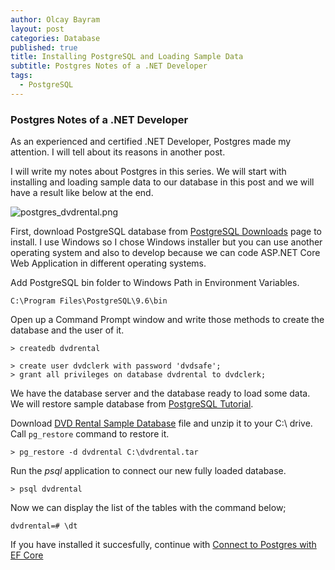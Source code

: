 ```yaml
---
author: Olcay Bayram
layout: post
categories: Database
published: true
title: Installing PostgreSQL and Loading Sample Data
subtitle: Postgres Notes of a .NET Developer
tags:
  - PostgreSQL
---
```

### Postgres Notes of a .NET Developer

As an experienced and certified .NET Developer, Postgres made my attention. I will tell about its reasons in another post.

I will write my notes about Postgres in this series. We will start with installing and loading sample data to our database in this post and we will have a result like below at the end.

![postgres_dvdrental.png]({{site.baseurl}}/img/postgres_dvdrental.png)

First, download PostgreSQL database from [PostgreSQL Downloads](https://www.postgresql.org/download/) page to install. I use Windows so I chose Windows installer but you can use another operating system and also to develop because we can code ASP.NET Core Web Application in different operating systems.

<!--more-->

Add PostgreSQL bin folder to Windows Path in Environment Variables.

`C:\Program Files\PostgreSQL\9.6\bin`

Open up a Command Prompt window and write those methods to create the database and the user of it.

	> createdb dvdrental

	> create user dvdclerk with password 'dvdsafe'; 
	> grant all privileges on database dvdrental to dvdclerk;

We have the database server and the database ready to load some data. We will restore sample database from [PostgreSQL Tutorial](http://www.postgresqltutorial.com).

Download [DVD Rental Sample Database](http://www.postgresqltutorial.com/postgresql-sample-database/) file and unzip it to your C:\ drive. Call `pg_restore` command to restore it.

`> pg_restore -d dvdrental C:\dvdrental.tar`

Run the *_psql_* application to connect our new fully loaded database.

`> psql dvdrental`

Now we can display the list of the tables with the command below;

`dvdrental=# \dt`

If you have installed it succesfully, continue with [Connect to Postgres with EF Core]()
